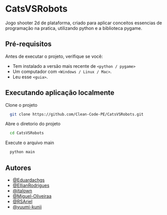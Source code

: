 # CatsVSRobots

Jogo shooter 2d de plataforma, criado para aplicar conceitos essencias de programação na pratica, utilizando python e a biblioteca pygame.

## Pré-requisitos

Antes de executar o projeto, verifique se você:

- Tem instalado a versão mais recente de `<python / pygame>`
- Um computador com `<Windows / Linux / Mac>`.
- Leu esse `<guia>`.

## Executando aplicação localmente

Clone o projeto

```bash
  git clone https://github.com/Clean-Code-PE/CatsVSRobots.git
```

Abre o diretorio do projeto

```bash
  cd CatsVSRobots
```

Execute o arquivo main

```bash
  python main
```

## Autores

- [@Eduardachgs](https://github.com/Eduardachgs)
- [@EllianRodrigues](https://github.com/EllianRodrigues)
- [@italown](https://github.com/italown)
- [@Miguel-Oliveiraa](https://github.com/Miguel-Oliveiraa)
- [@RSAriel](https://github.com/RSAriel)
- [@yuumi-kunii](https://github.com/yuumi-kunii)
